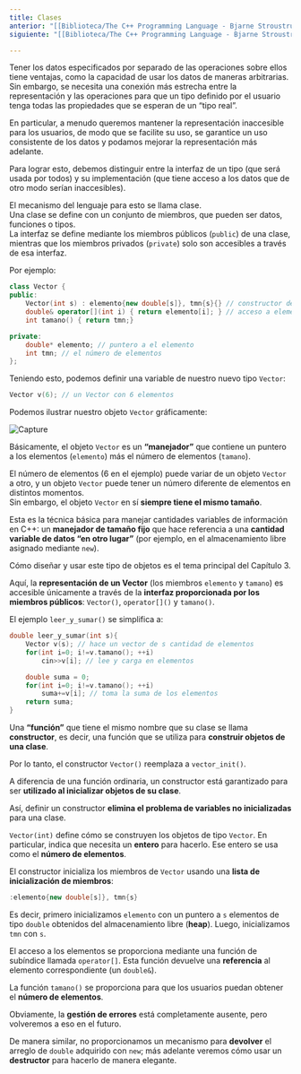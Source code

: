 ```yaml
---
title: Clases
anterior: "[[Biblioteca/The C++ Programming Language - Bjarne Stroustrup/2 - Un Tour Por C++ - Lo Básico/3.1 - Estructuras]]"
siguiente: "[[Biblioteca/The C++ Programming Language - Bjarne Stroustrup/2 - Un Tour Por C++ - Lo Básico/3.3 - Enumeraciones]]"

---
```

Tener los datos especificados por separado de las operaciones sobre ellos tiene ventajas, como la capacidad de usar los datos de maneras arbitrarias. Sin embargo, se necesita una conexión más estrecha entre la representación y las operaciones para que un tipo definido por el usuario tenga todas las propiedades que se esperan de un “tipo real”.

En particular, a menudo queremos mantener la representación inaccesible para los usuarios, de modo que se facilite su uso, se garantice un uso consistente de los datos y podamos mejorar la representación más adelante.

Para lograr esto, debemos distinguir entre la interfaz de un tipo (que será usada por todos) y su implementación (que tiene acceso a los datos que de otro modo serían inaccesibles).

El mecanismo del lenguaje para esto se llama clase.  
Una clase se define con un conjunto de miembros, que pueden ser datos, funciones o tipos.  
La interfaz se define mediante los miembros públicos (`public`) de una clase, mientras que los miembros privados (`private`) solo son accesibles a través de esa interfaz.

Por ejemplo:

```cpp
class Vector {
public:
	Vector(int s) : elemento{new double[s]}, tmn{s}{} // constructor del Vector
	double& operator[](int i) { return elemento[i]; } // acceso a elemento: suscripción
	int tamano() { return tmn;}

private:
	double* elemento; // puntero a el elemento
	int tmn; // el número de elementos
};
```

Teniendo esto, podemos definir una variable de nuestro nuevo tipo `Vector`:

```cpp
Vector v(6); // un Vector con 6 elementos
```

Podemos ilustrar nuestro objeto `Vector` gráficamente:

![Capture](/img/Captura-de-pantalla-2025-08-15-a-las-9.15.51-p.m..png)

Básicamente, el objeto `Vector` es un **“manejador”** que contiene un puntero a los elementos (`elemento`) más el número de elementos (`tamano`).

El número de elementos (6 en el ejemplo) puede variar de un objeto `Vector` a otro, y un objeto `Vector` puede tener un número diferente de elementos en distintos momentos.  
Sin embargo, el objeto `Vector` en sí **siempre tiene el mismo tamaño**.

Esta es la técnica básica para manejar cantidades variables de información en C++: un **manejador de tamaño fijo** que hace referencia a una **cantidad variable de datos “en otro lugar”** (por ejemplo, en el almacenamiento libre asignado mediante `new`).

Cómo diseñar y usar este tipo de objetos es el tema principal del Capítulo 3.

Aquí, la **representación de un Vector** (los miembros `elemento` y `tamano`) es accesible únicamente a través de la **interfaz proporcionada por los miembros públicos**: `Vector()`, `operator[]()` y `tamano()`.

El ejemplo `leer_y_sumar()` se simplifica a:

```cpp
double leer_y_sumar(int s){
	Vector v(s); // hace un vector de s cantidad de elementos
	for(int i=0; i!=v.tamano(); ++i)
		cin>>v[i]; // lee y carga en elementos

	double suma = 0;
	for(int i=0; i!=v.tamano(); ++i)
		suma+=v[i]; // toma la suma de los elementos
	return suma;
}
```

Una **“función”** que tiene el mismo nombre que su clase se llama **constructor**, es decir, una función que se utiliza para **construir objetos de una clase**.

Por lo tanto, el constructor `Vector()` reemplaza a `vector_init()`.

A diferencia de una función ordinaria, un constructor está garantizado para ser **utilizado al inicializar objetos de su clase**.  

Así, definir un constructor **elimina el problema de variables no inicializadas** para una clase.

`Vector(int)` define cómo se construyen los objetos de tipo `Vector`. En particular, indica que necesita un **entero** para hacerlo. Ese entero se usa como el **número de elementos**.

El constructor inicializa los miembros de `Vector` usando una **lista de inicialización de miembros**:

```cpp
:elemento{new double[s]}, tmn{s}
```

Es decir, primero inicializamos `elemento` con un puntero a `s` elementos de tipo `double` obtenidos del almacenamiento libre (**heap**). Luego, inicializamos `tmn` con `s`.

El acceso a los elementos se proporciona mediante una función de subíndice llamada `operator[]`. Esta función devuelve una **referencia** al elemento correspondiente (un `double&`).

La función `tamano()` se proporciona para que los usuarios puedan obtener el **número de elementos**.

Obviamente, la **gestión de errores** está completamente ausente, pero volveremos a eso en el futuro.

De manera similar, no proporcionamos un mecanismo para **devolver** el arreglo de `double` adquirido con `new`; más adelante veremos cómo usar un **destructor** para hacerlo de manera elegante.
